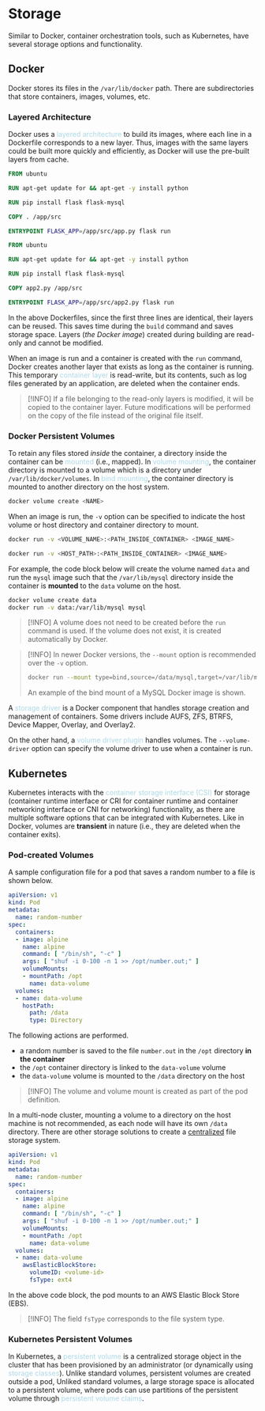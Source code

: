 # Storage
Similar to Docker, container orchestration tools, such as Kubernetes, have several storage options and functionality.

## Docker
Docker stores its files in the `/var/lib/docker` path. There are subdirectories that store containers, images, volumes, etc.

### Layered Architecture
Docker uses a <span style = "color:lightblue">layered architecture</span> to build its images, where each line in a Dockerfile corresponds to a new layer. Thus, images with the same layers could be built more quickly and efficiently, as Docker will use the pre-built layers from cache.

```Dockerfile
FROM ubuntu

RUN apt-get update for && apt-get -y install python

RUN pip install flask flask-mysql

COPY . /app/src

ENTRYPOINT FLASK_APP=/app/src/app.py flask run
```

```Dockerfile
FROM ubuntu

RUN apt-get update for && apt-get -y install python

RUN pip install flask flask-mysql

COPY app2.py /app/src

ENTRYPOINT FLASK_APP=/app/src/app2.py flask run
```

In the above Dockerfiles, since the first three lines are identical, their layers can be reused. This saves time during the `build` command and saves storage space. Layers (*the Docker image*) created during building are read-only and cannot be modified.

When an image is run and a container is created with the `run` command, Docker creates another layer that exists as long as the container is running. This temporary <span style = "color:lightblue">container layer</span> is read-write, but its contents, such as log files generated by an application, are deleted when the container ends.

> [!INFO]
> If a file belonging to the read-only layers is modified, it will be copied to the container layer. Future modifications will be performed on the copy of the file instead of the original file itself.

### Docker Persistent Volumes
To retain any files stored *inside* the container, a directory inside the container can be <span style = "color:lightblue">mounted</span> (i.e., mapped). In <span style = "color:lightblue">volume mounting</span>, the container directory is mounted to a volume which is a directory under `/var/lib/docker/volumes`. In <span style = "color:lightblue">bind mounting</span>, the container directory is mounted to another directory on the host system.

```bash
docker volume create <NAME>
```

When an image is run, the `-v` option can be specified to indicate the host volume or host directory and container directory to mount.

```bash
docker run -v <VOLUME_NAME>:<PATH_INSIDE_CONTAINER> <IMAGE_NAME>
```

```bash
docker run -v <HOST_PATH>:<PATH_INSIDE_CONTAINER> <IMAGE_NAME>
```

For example, the code block below will create the volume named `data` and run the `mysql` image such that the `/var/lib/mysql` directory inside the container is **mounted** to the `data` volume on the host.

```bash
docker volume create data
docker run -v data:/var/lib/mysql mysql
```

> [!INFO]
> A volume does not need to be created before the `run` command is used. If the volume does not exist, it is created automatically by Docker.

> [!INFO]
> In newer Docker versions, the `--mount` option is recommended over the `-v` option.
> ```bash
> docker run --mount type=bind,source=/data/mysql,target=/var/lib/mysql mysql
> ```
> An example of the bind mount of a MySQL Docker image is shown.

A <span style = "color:lightblue">storage driver</span> is a Docker component that handles storage creation and management of containers. Some drivers include AUFS, ZFS, BTRFS, Device Mapper, Overlay, and Overlay2.

On the other hand, a <span style = "color:lightblue">volume driver plugin</span> handles volumes. The `--volume-driver` option can specify the volume driver to use when a container is run.

## Kubernetes
Kubernetes interacts with the <span style = "color:lightblue">container storage interface (CSI)</span> for storage (container runtime interface or CRI for container runtime and container networking interface or CNI for networking) functionality, as there are multiple software options that can be integrated with Kubernetes. Like in Docker, volumes are **transient** in nature (i.e., they are deleted when the container exits).

### Pod-created Volumes

A sample configuration file for a pod that saves a random number to a file is shown below.

```yaml
apiVersion: v1
kind: Pod
metadata:
  name: random-number
spec:
  containers:
  - image: alpine
    name: alpine
    command: [ "/bin/sh", "-c" ]
    args: [ "shuf -i 0-100 -n 1 >> /opt/number.out;" ]
    volumeMounts:
    - mountPath: /opt
      name: data-volume
  volumes:
  - name: data-volume
    hostPath:
      path: /data
      type: Directory
```

The following actions are performed.
- a random number is saved to the file `number.out` in the `/opt` directory **in the container**
- the `/opt` container directory is linked to the `data-volume` volume
- the `data-volume` volume is mounted to the `/data` directory on the host

> [!INFO]
> The volume and volume mount is created as part of the pod definition.

In a multi-node cluster, mounting a volume to a directory on the host machine is not recommended, as each node will have its own `/data` directory. There are other storage solutions to create a <u>centralized</u> file storage system.

```yaml
apiVersion: v1
kind: Pod
metadata:
  name: random-number
spec:
  containers:
  - image: alpine
    name: alpine
    command: [ "/bin/sh", "-c" ]
    args: [ "shuf -i 0-100 -n 1 >> /opt/number.out;" ]
    volumeMounts:
    - mountPath: /opt
      name: data-volume
  volumes:
  - name: data-volume
    awsElasticBlockStore:
      volumeID: <volume-id>
      fsType: ext4
```

In the above code block, the pod mounts to an AWS Elastic Block Store (EBS).

> [!INFO]
> The field `fsType` corresponds to the file system type.

### Kubernetes Persistent Volumes

In Kubernetes, a <span style = "color:lightblue">persistent volume</span> is a centralized storage object in the cluster that has been provisioned by an administrator (or dynamically using <span style = "color:lightblue">storage classes</span>). Unlike standard volumes, persistent volumes are created outside a pod, Unliked standard volumes, a large storage space is allocated to a persistent volume, where pods can use partitions of the persistent volume through <span style = "color:lightblue">persistent volume claims</span>. 
